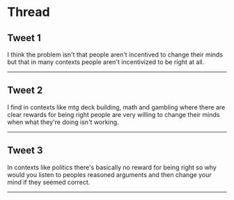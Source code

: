 # Thread

## Tweet 1

I think the problem isn't that people aren't incentived to change their minds but that in many contexts people aren't incentivized to be right at all.

---

## Tweet 2

I find in contexts like mtg deck building, math and gambling where there are clear rewards for being right people are very willing to change their minds when what they're doing isn't working.

---

## Tweet 3

In contexts like politics there's basically no reward for being right so why would you listen to peoples reasoned arguments and then change your mind if they seemed correct.

---

